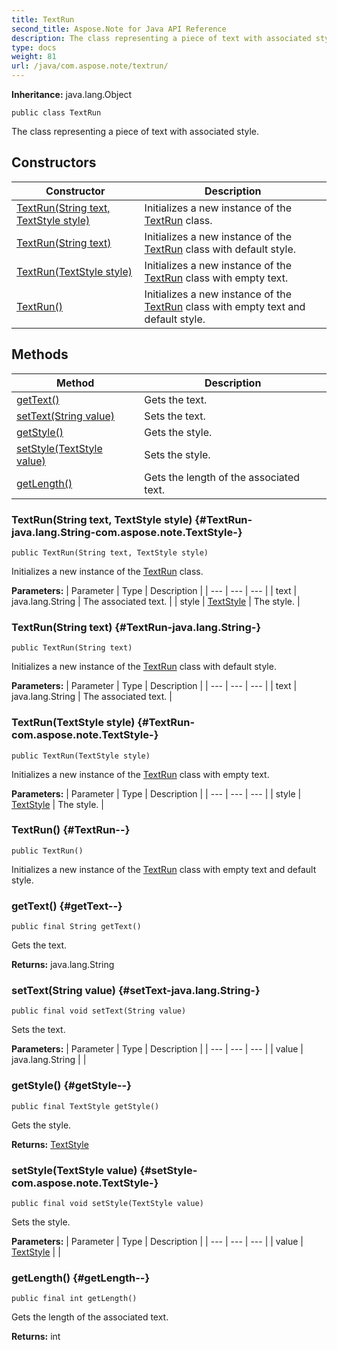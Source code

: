 ```yaml
---
title: TextRun
second_title: Aspose.Note for Java API Reference
description: The class representing a piece of text with associated style.
type: docs
weight: 81
url: /java/com.aspose.note/textrun/
---
```


**Inheritance:**
java.lang.Object
```
public class TextRun
```

The class representing a piece of text with associated style.
## Constructors

| Constructor | Description |
| --- | --- |
| [TextRun(String text, TextStyle style)](#TextRun-java.lang.String-com.aspose.note.TextStyle-) | Initializes a new instance of the [TextRun](../../com.aspose.note/textrun) class. |
| [TextRun(String text)](#TextRun-java.lang.String-) | Initializes a new instance of the [TextRun](../../com.aspose.note/textrun) class with default style. |
| [TextRun(TextStyle style)](#TextRun-com.aspose.note.TextStyle-) | Initializes a new instance of the [TextRun](../../com.aspose.note/textrun) class with empty text. |
| [TextRun()](#TextRun--) | Initializes a new instance of the [TextRun](../../com.aspose.note/textrun) class with empty text and default style. |
## Methods

| Method | Description |
| --- | --- |
| [getText()](#getText--) | Gets the text. |
| [setText(String value)](#setText-java.lang.String-) | Sets the text. |
| [getStyle()](#getStyle--) | Gets the style. |
| [setStyle(TextStyle value)](#setStyle-com.aspose.note.TextStyle-) | Sets the style. |
| [getLength()](#getLength--) | Gets the length of the associated text. |
### TextRun(String text, TextStyle style) {#TextRun-java.lang.String-com.aspose.note.TextStyle-}
```
public TextRun(String text, TextStyle style)
```


Initializes a new instance of the [TextRun](../../com.aspose.note/textrun) class.

**Parameters:**
| Parameter | Type | Description |
| --- | --- | --- |
| text | java.lang.String | The associated text. |
| style | [TextStyle](../../com.aspose.note/textstyle) | The style. |

### TextRun(String text) {#TextRun-java.lang.String-}
```
public TextRun(String text)
```


Initializes a new instance of the [TextRun](../../com.aspose.note/textrun) class with default style.

**Parameters:**
| Parameter | Type | Description |
| --- | --- | --- |
| text | java.lang.String | The associated text. |

### TextRun(TextStyle style) {#TextRun-com.aspose.note.TextStyle-}
```
public TextRun(TextStyle style)
```


Initializes a new instance of the [TextRun](../../com.aspose.note/textrun) class with empty text.

**Parameters:**
| Parameter | Type | Description |
| --- | --- | --- |
| style | [TextStyle](../../com.aspose.note/textstyle) | The style. |

### TextRun() {#TextRun--}
```
public TextRun()
```


Initializes a new instance of the [TextRun](../../com.aspose.note/textrun) class with empty text and default style.

### getText() {#getText--}
```
public final String getText()
```


Gets the text.

**Returns:**
java.lang.String
### setText(String value) {#setText-java.lang.String-}
```
public final void setText(String value)
```


Sets the text.

**Parameters:**
| Parameter | Type | Description |
| --- | --- | --- |
| value | java.lang.String |  |

### getStyle() {#getStyle--}
```
public final TextStyle getStyle()
```


Gets the style.

**Returns:**
[TextStyle](../../com.aspose.note/textstyle)
### setStyle(TextStyle value) {#setStyle-com.aspose.note.TextStyle-}
```
public final void setStyle(TextStyle value)
```


Sets the style.

**Parameters:**
| Parameter | Type | Description |
| --- | --- | --- |
| value | [TextStyle](../../com.aspose.note/textstyle) |  |

### getLength() {#getLength--}
```
public final int getLength()
```


Gets the length of the associated text.

**Returns:**
int

